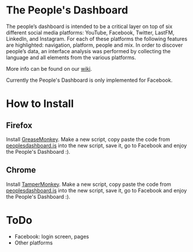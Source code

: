 # The People's Dashboard

The people’s dashboard is intended to be a critical layer on top of six different social media platforms: YouTube, Facebook, Twitter, LastFM, LinkedIn, and Instagram. For each of these platforms the following features are highlighted: navigation, platform, people and mix. In order to discover people’s data, an interface analysis was performed by collecting the language and all elements from the various platforms.

More info can be found on our [wiki](https://wiki.digitalmethods.net/Dmi/PeoplesDashboard).

Currently the People's Dashboard is only implemented for Facebook.


# How to Install

## Firefox

Install [GreaseMonkey](https://addons.mozilla.org/en-US/firefox/addon/greasemonkey/). Make a new script, copy paste the code from [peoplesdashboard.js](https://raw.githubusercontent.com/digitalmethodsinitiative/peoplesdashboard/master/peoplesdashboard.js) into the new script, save it, go to Facebook and enjoy the People's Dashboard :).

## Chrome 

Install [TamperMonkey](https://chrome.google.com/webstore/detail/tampermonkey/dhdgffkkebhmkfjojejmpbldmpobfkfo?hl=en). Make a new script, copy paste the code from [peoplesdashboard.js](https://raw.githubusercontent.com/digitalmethodsinitiative/peoplesdashboard/master/peoplesdashboard.js) into the new script, save it, go to Facebook and enjoy the People's Dashboard :).

# ToDo

* Facebook: login screen, pages
* Other platforms
